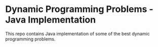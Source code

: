 # Dynamic Programming Problems - Java Implementation

This repo contains Java implementation of some of the best dynamic programming problems. 
 
